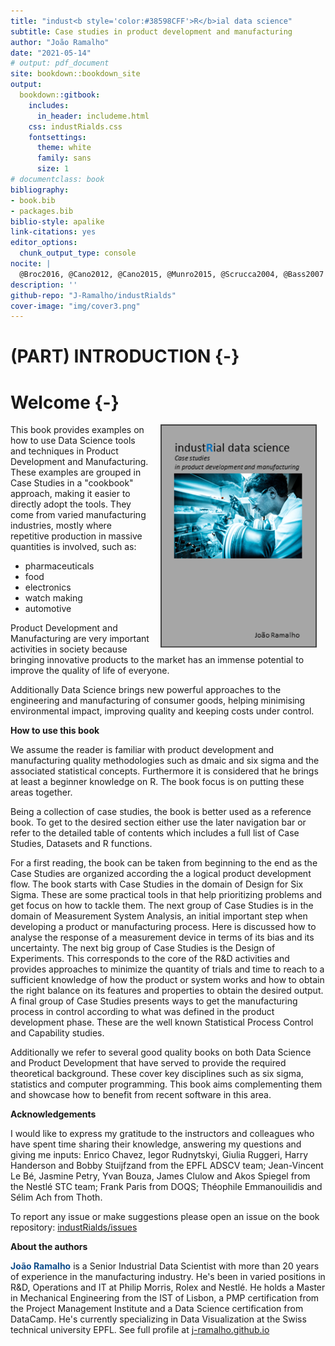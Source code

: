 ```yaml
--- 
title: "indust<b style='color:#38598CFF'>R</b>ial data science"
subtitle: Case studies in product development and manufacturing
author: "João Ramalho"
date: "2021-05-14"
# output: pdf_document
site: bookdown::bookdown_site
output: 
  bookdown::gitbook:
    includes:
      in_header: includeme.html
    css: industRialds.css
    fontsettings:
      theme: white
      family: sans
      size: 1
# documentclass: book
bibliography:
- book.bib
- packages.bib
biblio-style: apalike
link-citations: yes
editor_options:
  chunk_output_type: console
nocite: |
  @Broc2016, @Cano2012, @Cano2015, @Munro2015, @Scrucca2004, @Bass2007
description: ''
github-repo: "J-Ramalho/industRialds"
cover-image: "img/cover3.png"
---
```




# (PART) INTRODUCTION {-}

# Welcome {-}

<a href="">
  <img src="img/cover3.png" width="250" style="margin: 0 1em 0 1em" align="right"/>
</a> 

This book provides examples on how to use Data Science tools and techniques in Product Development and Manufacturing. These examples are grouped in Case Studies in a "cookbook" approach, making it easier to directly adopt the tools. They come from varied manufacturing industries, mostly where repetitive production in massive quantities is involved, such as:

+ pharmaceuticals
+ food
+ electronics
+ watch making
+ automotive

Product Development and Manufacturing are very important activities in society because bringing innovative products to the market has an immense potential to improve the quality of life of everyone. 

Additionally Data Science brings new powerful approaches to the engineering and manufacturing of consumer goods, helping minimising environmental impact, improving quality and keeping costs under control.

**How to use this book**

We assume the reader is familiar with product development and manufacturing quality methodologies such as dmaic and six sigma and the associated statistical concepts. Furthermore it is considered that he brings at least a beginner knowledge on R. The book focus is on putting these areas together.

Being a collection of case studies, the book is better used as a reference book. To get to the desired section either use the later navigation bar or refer to the detailed table of contents which includes a full list of Case Studies, Datasets and R functions. 

For a first reading, the book can be taken from beginning to the end as the Case Studies are organized according the a logical product development flow. The book starts with Case Studies in the domain of Design for Six Sigma. These are some practical tools in that help prioritizing problems and get focus on how to tackle them. The next group of Case Studies is in the domain of Measurement System Analysis, an initial important step when developing a product or manufacturing process. Here is discussed how to analyse the response of a measurement device in terms of its bias and its uncertainty. The next big group of Case Studies is the Design of Experiments. This corresponds to the core of the R&D activities and provides approaches to minimize the quantity of trials and time to reach to a sufficient knowledge of how the product or system works and how to obtain the right balance on its features and properties to obtain the desired output. A final group of Case Studies presents ways to get the manufacturing process in control according to what was defined in the product development phase. These are the well known Statistical Process Control and Capability studies.

Additionally we refer to several good quality books on both Data Science and Product Development that have served to provide the required theoretical  background. These cover key disciplines such as six sigma, statistics and computer programming. This book aims complementing them and showcase how to benefit from recent software in this area.

**Acknowledgements**

I would like to express my gratitude to the instructors and colleagues who have spent time sharing their knowledge, answering my questions and giving me inputs: Enrico Chavez, Iegor Rudnytskyi, Giulia Ruggeri, Harry Handerson and Bobby Stuijfzand from the EPFL ADSCV team; Jean-Vincent Le Bé, Jasmine Petry, Yvan Bouza, James Clulow and Akos Spiegel from the Nestlé STC team; Frank Paris from DOQS; Théophile Emmanouilidis and Sélim Ach from Thoth.

To report any issue or make suggestions please open an issue on the book repository:
[industRialds/issues](https://github.com/J-Ramalho/industRialds/issues)

**About the authors**

<b style="color:#104e8b">João Ramalho</b> is a Senior Industrial Data Scientist with more than 20 years of experience in the manufacturing industry. He's been in varied positions in R&D, Operations and IT at Philip Morris, Rolex and Nestlé. He holds a Master in Mechanical Engineering from the IST of Lisbon, a PMP certification from the Project Management Institute and a Data Science certification from DataCamp. He's currently specializing in Data Visualization at the Swiss technical university EPFL. See full profile at [j-ramalho.github.io](https://j-ramalho.github.io/)
